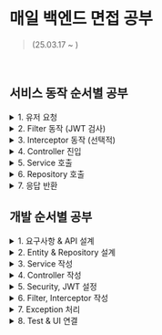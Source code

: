 # 매일 백엔드 면접 공부
> (25.03.17 ~ )
 
<br/>

## 서비스 동작 순서별 공부

<details>
 <summary>1. 유저 요청</summary>
</details>

<details>
 <summary>2. Filter 동작 (JWT 검사)</summary>
</details>

<details>
 <summary>3. Interceptor 동작 (선택적)</summary>
</details>

<details>
 <summary>4. Controller 진입</summary>
</details>

<details>
 <summary>5. Service 호출</summary>
</details>

<details>
 <summary>6. Repository 호출</summary>
</details>

<details>
 <summary>7. 응답 반환</summary>
</details>

## 개발 순서별 공부

<details>
 <summary>1. 요구사항 & API 설계</summary>
</details>

<details>
 <summary>2. Entity & Repository 설계</summary>
</details>

<details>
 <summary>3. Service 작성</summary>
</details>

<details>
 <summary>4. Controller 작성</summary>
</details>

<details>
 <summary>5. Security, JWT 설정</summary>
</details>

<details>
 <summary>6. Filter, Interceptor 작성</summary>
</details>

<details>
 <summary>7. Exception 처리</summary>
</details>

<details>
 <summary>8. Test & UI 연결</summary>
</details>
